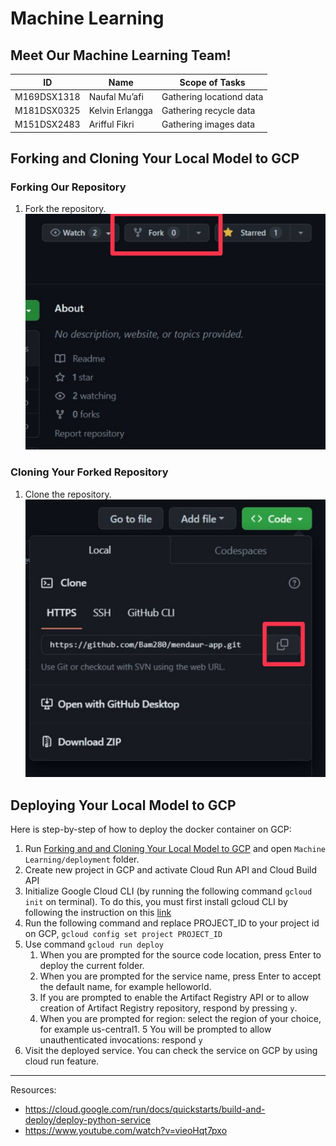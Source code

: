 # Machine Learning

## Meet Our Machine Learning Team!
| ID | Name | Scope of Tasks  |
| ----------| --- | ---------- |
| M169DSX1318 | Naufal Mu’afi | Gathering locationd data |
| M181DSX0325 | Kelvin Erlangga | Gathering recycle data  |
| M151DSX2483 | Arifful Fikri | Gathering images data  |

## Forking and Cloning Your Local Model to GCP
### Forking Our Repository
1. Fork the repository.
![Fork Screenshot](assets/fork-screenshot.jpg)

### Cloning Your Forked Repository
1. Clone the repository.
![Clone Screenshot](assets/clone-screenshot.jpg)

## Deploying Your Local Model to GCP
Here is step-by-step of how to deploy the docker container on GCP:
1. Run [Forking and and Cloning Your Local Model to GCP](#forking-and-cloning-your-local-model-to-gcp) and open `Machine Learning/deployment` folder.
2. Create new project in GCP and activate Cloud Run API and Cloud Build API
3. Initialize Google Cloud CLI (by running the following command `gcloud init` on terminal). To do this, you must first install gcloud CLI by following the instruction on this [link](https://cloud.google.com/sdk/docs/install)
4. Run the following command and replace PROJECT_ID to your project id on GCP, `gcloud config set project PROJECT_ID`
5. Use command `gcloud run deploy`
    1. When you are prompted for the source code location, press Enter to deploy the current folder.
    2. When you are prompted for the service name, press Enter to accept the default name, for example helloworld.
    3. If you are prompted to enable the Artifact Registry API or to allow creation of Artifact Registry repository, respond by pressing `y`.
    4. When you are prompted for region: select the region of your choice, for example us-central1.
    5 You will be prompted to allow unauthenticated invocations: respond `y`
6. Visit the deployed service. You can check the service on GCP by using cloud run feature.

---
Resources:
- https://cloud.google.com/run/docs/quickstarts/build-and-deploy/deploy-python-service
- https://www.youtube.com/watch?v=vieoHqt7pxo